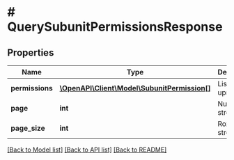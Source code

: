 # # QuerySubunitPermissionsResponse

## Properties

Name | Type | Description | Notes
------------ | ------------- | ------------- | -------------
**permissions** | [**\OpenAPI\Client\Model\SubunitPermission[]**](SubunitPermission.md) | Lista uprawnień. | [optional]
**page** | **int** | Numer strony. | [optional]
**page_size** | **int** | Rozmiar strony. | [optional]

[[Back to Model list]](../../README.md#models) [[Back to API list]](../../README.md#endpoints) [[Back to README]](../../README.md)
